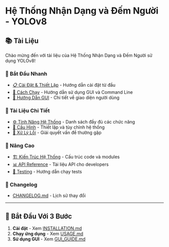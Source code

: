 # Hệ Thống Nhận Dạng và Đếm Người - YOLOv8

## 📚 Tài Liệu

Chào mừng đến với tài liệu của Hệ Thống Nhận Dạng và Đếm Người sử dụng YOLOv8!

### 🚀 Bắt Đầu Nhanh

-   [📋 Cài Đặt & Thiết Lập](INSTALLATION.md) - Hướng dẫn cài đặt từ đầu
-   [🏃 Cách Chạy](USAGE.md) - Hướng dẫn sử dụng GUI và Command Line
-   [🎨 Hướng Dẫn GUI](GUI_GUIDE.md) - Chi tiết về giao diện người dùng

### 📖 Tài Liệu Chi Tiết

-   [⚙️ Tính Năng Hệ Thống](FEATURES.md) - Danh sách đầy đủ các chức năng
-   [🔧 Cấu Hình](CONFIGURATION.md) - Thiết lập và tùy chỉnh hệ thống
-   [🐛 Xử Lý Lỗi](TROUBLESHOOTING.md) - Giải quyết vấn đề thường gặp

### 🔬 Nâng Cao

-   [🏗️ Kiến Trúc Hệ Thống](ARCHITECTURE.md) - Cấu trúc code và modules
-   [📊 API Reference](API.md) - Tài liệu API cho developers
-   [🧪 Testing](TESTING.md) - Hướng dẫn chạy tests

### 📝 Changelog

-   [CHANGELOG.md](../CHANGELOG.md) - Lịch sử thay đổi

---

## 🎯 Bắt Đầu Với 3 Bước

1. **Cài đặt** - Xem [INSTALLATION.md](INSTALLATION.md)
2. **Chạy ứng dụng** - Xem [USAGE.md](USAGE.md)
3. **Sử dụng GUI** - Xem [GUI_GUIDE.md](GUI_GUIDE.md)

